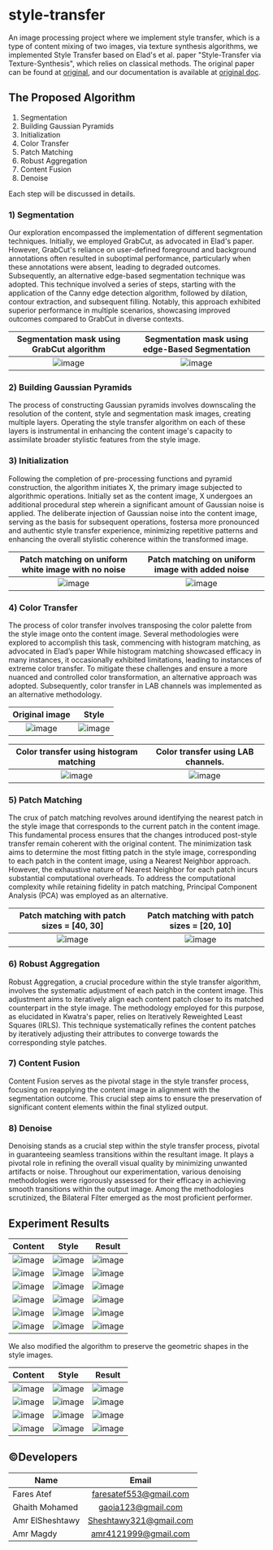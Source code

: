 # style-transfer
An image processing project where we implement style transfer, which is a type of content mixing of two images, via texture synthesis algorithms, we implemented Style Transfer based on Elad's et al. paper "Style-Transfer via Texture-Synthesis", which relies on classical methods. The original paper can be found at [original](https://arxiv.org/abs/1609.03057), and our documentation is available at [original doc](https://drive.google.com/file/d/19spwLj2io5snppn04L6t4C7YNug0SsMC/view).

## The Proposed Algorithm
1) Segmentation
2) Building Gaussian Pyramids
3) Initialization
4) Color Transfer
5) Patch Matching
6) Robust Aggregation
7) Content Fusion
8) Denoise

Each step will be discussed in details.

### 1) Segmentation
Our exploration encompassed the implementation of different segmentation techniques. Initially, we employed GrabCut, as advocated in Elad's paper. However, GrabCut's reliance on user-defined foreground and background annotations often resulted in suboptimal performance, particularly when these annotations were absent, leading to degraded outcomes.
Subsequently, an alternative edge-based segmentation technique was adopted. This technique involved a series of
steps, starting with the application of the Canny edge detection algorithm, followed by dilation, contour extraction, and subsequent filling. Notably, this approach exhibited superior performance in multiple scenarios, showcasing improved outcomes compared to GrabCut in diverse contexts.

Segmentation mask using GrabCut algorithm             |  Segmentation mask using edge-Based Segmentation
:-------------------------:|:-------------------------:
![image](https://github.com/Amreux/style-transfer/assets/96792115/5ac95505-a61e-4b73-bf93-898f64ac8051) | ![image](https://github.com/Amreux/style-transfer/assets/96792115/5e5b23ff-c9e0-4bff-806d-2541d5563e08)

### 2) Building Gaussian Pyramids
The process of constructing Gaussian pyramids involves downscaling the resolution of the content, style and segmentation mask images, creating multiple layers. Operating the style transfer algorithm on each of these layers is instrumental in enhancing the content image's capacity to assimilate broader stylistic features from the style image.

### 3) Initialization
Following the completion of pre-processing functions and pyramid construction, the algorithm initiates X, the primary image subjected to algorithmic operations. Initially set as the content image, X undergoes an additional procedural step wherein a significant amount of Gaussian noise is applied.
The deliberate injection of Gaussian noise into the content image, serving as the basis for subsequent operations, fostersa more pronounced and authentic style transfer experience, minimizing repetitive patterns and enhancing the overall stylistic coherence within the transformed image.

Patch matching on uniform white image with no noise             |  Patch matching on uniform image with added noise
:-------------------------:|:-------------------------:
![image](https://github.com/Amreux/style-transfer/assets/96792115/75414132-0a15-42c2-8776-133aba79502d) | ![image](https://github.com/Amreux/style-transfer/assets/96792115/be4d6e92-55a3-4765-b9c8-617e1993cf5b)

### 4) Color Transfer
The process of color transfer involves transposing the color palette from the style image onto the content image. Several methodologies were explored to accomplish this task, commencing with histogram matching, as advocated in Elad’s paper While histogram matching showcased efficacy in many instances, it occasionally exhibited limitations, leading to instances of extreme color transfer. To mitigate these challenges and ensure a more nuanced and controlled color transformation, an alternative approach was adopted. Subsequently, color transfer in LAB channels was implemented as an alternative methodology.

Original image             |  Style
:-------------------------:|:-------------------------:
![image](https://github.com/Amreux/style-transfer/assets/96792115/deda0153-f2b1-4346-a654-3d1d0f013794) | ![image](https://github.com/Amreux/style-transfer/assets/96792115/e7d9ae47-6c46-43ab-a5c3-4a0607ed8482)

Color transfer using histogram matching             |  Color transfer using LAB channels.
:-------------------------:|:-------------------------:
![image](https://github.com/Amreux/style-transfer/assets/96792115/41bbf85a-c0f4-4864-b8e5-ba8570fe153a) | ![image](https://github.com/Amreux/style-transfer/assets/96792115/82b0e2be-4b08-40f0-939b-a93a30dfbf07)

### 5) Patch Matching
The crux of patch matching revolves around identifying the nearest patch in the style image that corresponds to the current patch in the content image. This fundamental process ensures that the changes introduced post-style transfer remain coherent with the original content.
The minimization task aims to determine the most fitting patch in the style image, corresponding to each patch in the content image, using a Nearest Neighbor approach. However, the exhaustive nature of Nearest Neighbor for each patch incurs substantial computational overheads. To address the computational complexity while retaining fidelity in patch matching, Principal Component Analysis (PCA) was employed as an alternative.

Patch matching with patch sizes = [40, 30]             |  Patch matching with patch sizes = [20, 10]
:-------------------------:|:-------------------------:
![image](https://github.com/Amreux/style-transfer/assets/96792115/83bba289-c345-4a0f-9b90-faea8435a6f1) | ![image](https://github.com/Amreux/style-transfer/assets/96792115/0ece5e86-fe12-47ba-a95b-946f96036804)

### 6) Robust Aggregation
Robust Aggregation, a crucial procedure within the style transfer algorithm, involves the systematic adjustment of each patch in the content image. This adjustment aims to iteratively align each content patch closer to its matched counterpart in the style image.
The methodology employed for this purpose, as elucidated in Kwatra's paper, relies on Iteratively Reweighted Least Squares (IRLS). This technique systematically refines the content patches by iteratively adjusting their attributes to converge towards the corresponding style patches.

### 7) Content Fusion
Content Fusion serves as the pivotal stage in the style transfer process, focusing on reapplying the content image in alignment with the segmentation outcome. This crucial step aims to ensure the preservation of significant content elements within the final stylized output.

### 8) Denoise
Denoising stands as a crucial step within the style transfer process, pivotal in guaranteeing seamless transitions within the resultant image. It plays a pivotal role in refining the overall visual quality by minimizing unwanted artifacts or noise.
Throughout our experimentation, various denoising methodologies were rigorously assessed for their efficacy in achieving smooth transitions within the output image. Among the methodologies scrutinized, the Bilateral Filter emerged as the most proficient performer.

## Experiment Results
Content             |  Style  | Result
:-------------------------:|:-------------------------:|:-------------------------:
![image](https://github.com/Amreux/style-transfer/assets/96792115/7a36216b-4d3e-4cdf-9ad6-564eaddb66da)   | ![image](https://github.com/Amreux/style-transfer/assets/96792115/666a3a48-595c-45a4-b8f6-5187b108e125)   | ![image](https://github.com/Amreux/style-transfer/assets/96792115/8e56a10f-8748-442d-87dc-972daa29f35a)
![image](https://github.com/Amreux/style-transfer/assets/96792115/65376237-17dd-45c2-9cfb-25797ef89acc) | ![image](https://github.com/Amreux/style-transfer/assets/96792115/6d0d9942-e239-47b9-bfa6-4c6709ad306e) | ![image](https://github.com/Amreux/style-transfer/assets/96792115/bbe127db-14d3-4ee5-beae-953fab5e83fe)
![image](https://github.com/Amreux/style-transfer/assets/96792115/f095dea9-1ead-4890-afa4-e2465d8cd0f3) | ![image](https://github.com/Amreux/style-transfer/assets/96792115/482503e2-028e-4cdd-9a63-d3be8dcb0221) | ![image](https://github.com/Amreux/style-transfer/assets/96792115/4a42f1f1-276f-47d8-8136-d9447c7c3ce3)
![image](https://github.com/Amreux/style-transfer/assets/96792115/1823795c-96ff-4252-ad7d-e4e2970b6838) | ![image](https://github.com/Amreux/style-transfer/assets/96792115/34b69ca4-a9ef-414f-9a78-15a3bd3b18ef) | ![image](https://github.com/Amreux/style-transfer/assets/96792115/4ea619e2-d885-4998-b0d6-dcba79aeac5e)
![image](https://github.com/Amreux/style-transfer/assets/96792115/94207654-2876-41dc-98e2-61385a5b6d55) | ![image](https://github.com/Amreux/style-transfer/assets/96792115/e4cccfd5-ad27-408a-a6a9-01455cd8fac5) | ![image](https://github.com/Amreux/style-transfer/assets/96792115/7e00be23-37d8-47ff-a9bb-6488b38278e5)
![image](https://github.com/Amreux/style-transfer/assets/96792115/702eee98-73b9-4543-b140-d34a3d8524e8) | ![image](https://github.com/Amreux/style-transfer/assets/96792115/b82cdb59-3148-4c7e-9879-2e03badb171c) | ![image](https://github.com/Amreux/style-transfer/assets/96792115/9ec21518-00a7-4a6a-9020-dba01a8e3789)

We also modified the algorithm to preserve the geometric shapes in the style images.

Content             |  Style  | Result
:-------------------------:|:-------------------------:|:-------------------------:
![image](https://github.com/Amreux/style-transfer/assets/96792115/5899a217-d4f6-4187-a3a0-dda2f37f9574) | ![image](https://github.com/Amreux/style-transfer/assets/96792115/bb8a07a4-037c-4193-ae62-7810a8af24a7) | ![image](https://github.com/Amreux/style-transfer/assets/96792115/f42b4e91-e3d4-4c07-a34a-3d8cb4f78fc2)
![image](https://github.com/Amreux/style-transfer/assets/96792115/f694d9f8-a170-4349-ad8a-f6d24876b430) | ![image](https://github.com/Amreux/style-transfer/assets/96792115/70038e61-0029-4a04-af75-b8625c4de255) | ![image](https://github.com/Amreux/style-transfer/assets/96792115/83d710dd-c928-46b0-bb3e-055aad6f97bd)
![image](https://github.com/Amreux/style-transfer/assets/96792115/d86b0e82-a14f-4e50-ae70-04b9a2eca5f3) | ![image](https://github.com/Amreux/style-transfer/assets/96792115/e1c2af3e-1105-4e22-be8d-7d2b83fb7722) | ![image](https://github.com/Amreux/style-transfer/assets/96792115/10a8e452-3a79-4241-8321-49bb493820dc)
![image](https://github.com/Amreux/style-transfer/assets/96792115/5a8d87bf-3099-4329-9e90-e515743f260b) | ![image](https://github.com/Amreux/style-transfer/assets/96792115/6a585dc2-62e0-471f-b969-d673325bd825) | ![image](https://github.com/Amreux/style-transfer/assets/96792115/7672791f-cb1d-448d-b442-16debf1aa129)


## ©️Developers

| Name                 |         Email          |
|----------------------|:----------------------:|
| Fares Atef           | faresatef553@gmail.com |
| Ghaith Mohamed       |  gaoia123@gmail.com    |
| Amr ElSheshtawy      | Sheshtawy321@gmail.com |
| Amr Magdy            |  amr4121999@gmail.com  |
